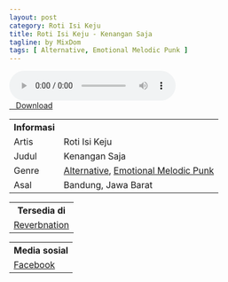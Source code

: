 ```yaml
---
layout: post
category: Roti Isi Keju
title: Roti Isi Keju - Kenangan Saja
tagline: by MixDom
tags: [ Alternative, Emotional Melodic Punk ]
---
```


<audio class='js-player' style="--plyr-color-main: #212121;" controls>
<source src="https://drive.google.com/uc?authuser=0&id=14byKqRhfXwBwFsxp0oLb9pEz45cEnH4f&export=download" type="audio/mp3">
</audio>

<!--more-->

<div class="post-button text-center">
<a target="_blank" class="btn" href="https://drive.google.com/uc?authuser=0&id=14byKqRhfXwBwFsxp0oLb9pEz45cEnH4f&export=download">
<i class="fa fa-caret-down" aria-hidden="true"></i>&nbsp; &nbsp;Download
</a>
</div>

<table>
<tr>
<th>Informasi</th>
<th></th>
</tr>
<tr>
<td>Artis</td>
<td>Roti Isi Keju</td>
</tr>
<tr>
<td>Judul</td>
<td>Kenangan Saja</td>
</tr>
<tr>
<td>Genre</td>
<td><a href="/musik/tag/#/Alternative">Alternative</a>, <a href="/musik/tag/#/Emotional%20Melodic%20Punk">Emotional Melodic Punk</a></td>
</tr>
<tr>
<td>Asal</td>
<td>Bandung, Jawa Barat</td>
</tr>
</table>

<table>
<tr>
<th>Tersedia di</th>
</tr>
<tr>
<td><a href="https://www.reverbnation.com/rotiisikeju" target="_blank">Reverbnation</a></td>
</tr>
</table>

<table>
<tr>
<th>Media sosial</th>
</tr>
<tr>
<td><a href="https://facebook.com/profile.php?id=100066315383531" target="_blank">Facebook</a></td>
</tr>
</table>
